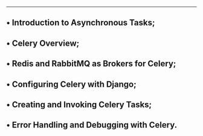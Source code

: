-----------------------------------------------------------
• Introduction to Asynchronous Tasks;
-----------------------------------------------------------
• Celery Overview;
-----------------------------------------------------------
• Redis and RabbitMQ as Brokers for Celery;
-----------------------------------------------------------
• Configuring Celery with Django;
-----------------------------------------------------------
• Creating and Invoking Celery Tasks;
-----------------------------------------------------------
• Error Handling and Debugging with Celery.
-----------------------------------------------------------
